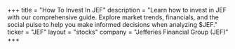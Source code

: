 +++
title = "How To Invest In JEF"
description = "Learn how to invest in JEF with our comprehensive guide. Explore market trends, financials, and the social pulse to help you make informed decisions when analyzing $JEF."
ticker = "JEF"
layout = "stocks"
company = "Jefferies Financial Group (JEF)"
+++

